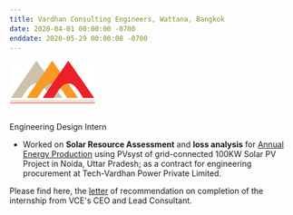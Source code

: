 ```yaml
---
title: Vardhan Consulting Engineers, Wattana, Bangkok
date: 2020-04-01 00:00:00 -0700
enddate: 2020-05-29 00:00:00 -0700
---
```

<style type="text/css"> 
.padded img { 
  padding-right: 6em; 
} 
</style>

<img class="padded" src="../images/Logo_VCE_W-1024x588.png" width = 150 height=90 style="margin: 1px 10px 1px 1px;">

Engineering Design Intern <br>
- Worked on __Solar Resource Assessment__ and __loss analysis__ for [Annual Energy Production](../files/report_VCE.pdf) using PVsyst of grid-connected 100KW Solar PV Project in Noida, Uttar Pradesh; as a contract for engineering procurement at Tech-Vardhan Power Private Limited.

Please find here, the [letter](../files/LOR_VCE.pdf) of recommendation on completion of the internship from VCE's CEO and Lead Consultant.
